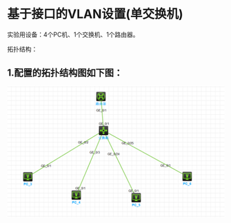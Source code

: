 # 基于接口的VLAN设置(单交换机)

实验用设备：4个PC机、1个交换机、1个路由器。

拓扑结构：

## 1.配置的拓扑结构图如下图：

![网络图片](https://github.com/fengshengbanxia/fengshengbanxia.github.io/raw/main/images/1.png)

